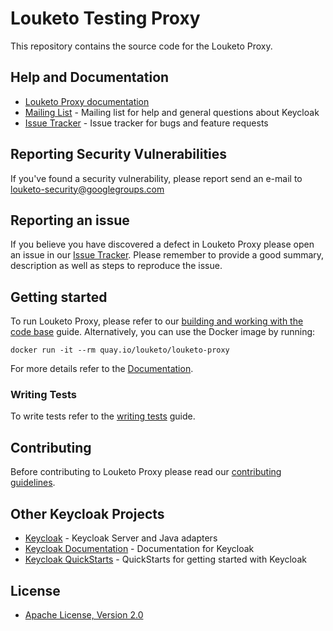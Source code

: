 # Louketo Testing Proxy

This repository contains the source code for the Louketo Proxy.

## Help and Documentation

* [Louketo Proxy documentation](https://louketo.github.io/)
* [Mailing List](https://groups.google.com/forum/#!forum/louketo) - Mailing list for help and general questions about Keycloak
* [Issue Tracker](https://github.com/louketo/louketo-proxy/issues) - Issue tracker for bugs and feature requests


## Reporting Security Vulnerabilities

If you've found a security vulnerability, please report send an e-mail to <louketo-security@googlegroups.com>


## Reporting an issue

If you believe you have discovered a defect in Louketo Proxy please open an issue in our [Issue Tracker](https://github.com/louketo/louketo-proxy/issues).
Please remember to provide a good summary, description as well as steps to reproduce the issue.


## Getting started

To run Louketo Proxy, please refer to our [building and working with the code base](docs/building.md) guide. Alternatively, you can use the Docker image by running:

    docker run -it --rm quay.io/louketo/louketo-proxy
    
For more details refer to the [Documentation](https://louketo.github.io/).

### Writing Tests

To write tests refer to the [writing tests](docs/tests-development.md) guide.

## Contributing

Before contributing to Louketo Proxy please read our [contributing guidelines](CONTRIBUTING.md).

## Other Keycloak Projects

* [Keycloak](https://github.com/keycloak/keycloak) - Keycloak Server and Java adapters
* [Keycloak Documentation](https://github.com/keycloak/keycloak-documentation) - Documentation for Keycloak
* [Keycloak QuickStarts](https://github.com/keycloak/keycloak-quickstarts) - QuickStarts for getting started with Keycloak

## License

* [Apache License, Version 2.0](https://www.apache.org/licenses/LICENSE-2.0)
